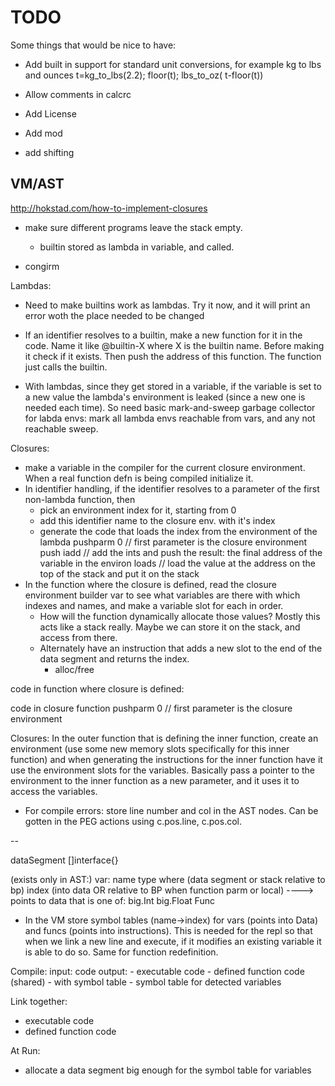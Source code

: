 # TODO

Some things that would be nice to have:

  * Add built in support for standard unit conversions, for example kg to lbs and ounces
    t=kg_to_lbs(2.2); floor(t); lbs_to_oz( t-floor(t))

  * Allow comments in calcrc
  * Add License
  * Add mod
  * add shifting

## VM/AST

http://hokstad.com/how-to-implement-closures

- make sure different programs leave the stack empty. 
  - builtin stored as lambda in variable, and called. 


- congirm 

Lambdas:
  - Need to make builtins work as lambdas. Try it now, and it will print an error woth the place needed to be changed
  - If an identifier resolves to a builtin, make a new function for it in the code. Name it like @builtin-X where X 
    is the builtin name. Before making it check if it exists. Then push the address of this function. The function just
    calls the builtin.

  - With lambdas, since they get stored in a variable, if the variable is set to a new value the lambda's environment is 
    leaked (since a new one is needed each time). So need basic mark-and-sweep garbage collector for labda envs: mark
    all lambda envs reachable from vars, and any not reachable sweep.

Closures:
  - make a variable in the compiler for the current closure environment. When a real function defn is being compiled
    initialize it.
  - In identifier handling, if the identifier resolves to a parameter of the first non-lambda function, then 
    - pick an environment index for it, starting from 0
    - add this identifier name to the closure env. with it's index
    - generate the code that loads the index from the environment of the lambda
      pushparm 0  // first parameter is the closure environment
      push <index>
      iadd // add the ints and push the result: the final address of the variable in the environ
      loads // load the value at the address on the top of the stack and put it on the stack
  - In the function where the closure is defined, read the closure environment builder var to see what
    variables are there with which indexes and names, and make a variable slot for each in order. 
    - How will the function dynamically allocate those values? Mostly this acts like a stack really. Maybe
      we can store it on the stack, and access from there. 
    - Alternately have an instruction that adds a new slot to the end of the data segment and returns the index.
      - alloc/free

  code in function where closure is defined:

  code in closure function
  pushparm 0  // first parameter is the closure environment
  


Closures: In the outer function that is defining the inner function, create an environment (use some new memory slots specifically
for this inner function) and when generating the instructions for the inner function have it use the environment slots for the 
variables. Basically pass a pointer to the environment to the inner function as a new parameter, and it uses it to access the
variables.

- For compile errors: store line number and col in the AST nodes. Can be gotten in the PEG actions using c.pos.line, c.pos.col.
 


--

dataSegment []interface{}

(exists only in AST:)
var:
  name
  type
  where (data segment or stack relative to bp)
  index (into data OR relative to BP when function parm or local)
  ---->  points to data that is one of:
    big.Int
    big.Float
    Func
    
- In the VM store symbol tables (name->index) for vars (points into Data) and funcs (points into instructions). This is needed
  for the repl so that when we link a new line and execute, if it modifies an existing variable it is able to do so. Same for 
  function redefinition.

Compile:
  input: code
  output: 
    - executable code
    - defined function code (shared)
      - with symbol table
    - symbol table for detected variables


Link together:
  - executable code
  - defined function code

At Run:
  - allocate a data segment big enough for the symbol table for variables
